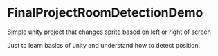 # FinalProjectRoomDetectionDemo
Simple unity project that changes sprite based on left or right of screen

Just to learn basics of unity and understand how to detect position.
